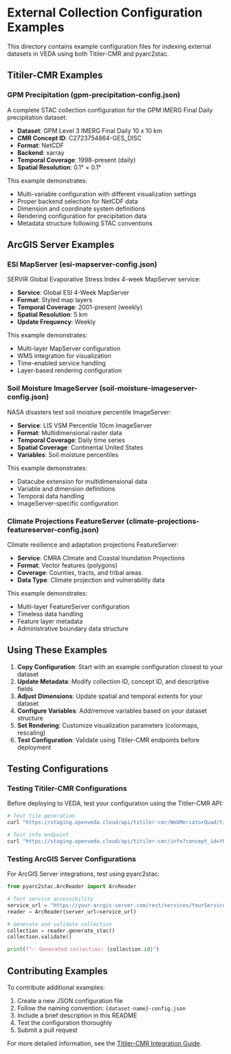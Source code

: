# External Collection Configuration Examples

This directory contains example configuration files for indexing external datasets in VEDA using both Titiler-CMR and pyarc2stac.

## Titiler-CMR Examples

### GPM Precipitation (gpm-precipitation-config.json)

A complete STAC collection configuration for the GPM IMERG Final Daily precipitation dataset:

- **Dataset**: GPM Level 3 IMERG Final Daily 10 x 10 km
- **CMR Concept ID**: C2723754864-GES_DISC
- **Format**: NetCDF
- **Backend**: xarray
- **Temporal Coverage**: 1998-present (daily)
- **Spatial Resolution**: 0.1° × 0.1°

This example demonstrates:
- Multi-variable configuration with different visualization settings
- Proper backend selection for NetCDF data
- Dimension and coordinate system definitions
- Rendering configuration for precipitation data
- Metadata structure following STAC conventions

## ArcGIS Server Examples

### ESI MapServer (esi-mapserver-config.json)

SERVIR Global Evaporative Stress Index 4-week MapServer service:

- **Service**: Global ESI 4-Week MapServer
- **Format**: Styled map layers
- **Temporal Coverage**: 2001-present (weekly)
- **Spatial Resolution**: 5 km
- **Update Frequency**: Weekly

This example demonstrates:
- Multi-layer MapServer configuration
- WMS integration for visualization
- Time-enabled service handling
- Layer-based rendering configuration

### Soil Moisture ImageServer (soil-moisture-imageserver-config.json)

NASA disasters test soil moisture percentile ImageServer:

- **Service**: LIS VSM Percentile 10cm ImageServer
- **Format**: Multidimensional raster data
- **Temporal Coverage**: Daily time series
- **Spatial Coverage**: Continental United States
- **Variables**: Soil moisture percentiles

This example demonstrates:
- Datacube extension for multidimensional data
- Variable and dimension definitions
- Temporal data handling
- ImageServer-specific configuration

### Climate Projections FeatureServer (climate-projections-featureserver-config.json)

Climate resilience and adaptation projections FeatureServer:

- **Service**: CMRA Climate and Coastal Inundation Projections
- **Format**: Vector features (polygons)
- **Coverage**: Counties, tracts, and tribal areas
- **Data Type**: Climate projection and vulnerability data

This example demonstrates:
- Multi-layer FeatureServer configuration
- Timeless data handling
- Feature layer metadata
- Administrative boundary data structure

## Using These Examples

1. **Copy Configuration**: Start with an example configuration closest to your dataset
2. **Update Metadata**: Modify collection ID, concept ID, and descriptive fields
3. **Adjust Dimensions**: Update spatial and temporal extents for your dataset
4. **Configure Variables**: Add/remove variables based on your dataset structure
5. **Set Rendering**: Customize visualization parameters (colormaps, rescaling)
6. **Test Configuration**: Validate using Titiler-CMR endpoints before deployment

## Testing Configurations

### Testing Titiler-CMR Configurations

Before deploying to VEDA, test your configuration using the Titiler-CMR API:

```bash
# Test tile generation
curl "https://staging.openveda.cloud/api/titiler-cmr/WebMercatorQuad/tilejson.json?concept_id=YOUR_CONCEPT_ID&datetime=2024-01-15&backend=xarray&variable=your_variable"

# Test info endpoint
curl "https://staging.openveda.cloud/api/titiler-cmr/info?concept_id=YOUR_CONCEPT_ID&datetime=2024-01-15&backend=xarray"
```

### Testing ArcGIS Server Configurations

For ArcGIS Server integrations, test using pyarc2stac:

```python
from pyarc2stac.ArcReader import ArcReader

# Test service accessibility
service_url = "https://your-arcgis-server.com/rest/services/YourService/ImageServer"
reader = ArcReader(server_url=service_url)

# Generate and validate collection
collection = reader.generate_stac()
collection.validate()

print(f"✅ Generated collection: {collection.id}")
```

## Contributing Examples

To contribute additional examples:

1. Create a new JSON configuration file
2. Follow the naming convention: `{dataset-name}-config.json`
3. Include a brief description in this README
4. Test the configuration thoroughly
5. Submit a pull request

For more detailed information, see the [Titiler-CMR Integration Guide](../titiler-cmr.qmd).
